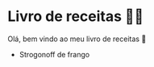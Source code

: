 # Livro de receitas :man_cook:

Olá, bem vindo ao meu livro de receitas :wave:

- Strogonoff de frango